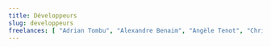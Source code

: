 ```yaml
---
title: Développeurs
slug: developpeurs
freelances: [ "Adrian Tombu", "Alexandre Benaim", "Angèle Tenot", "Chris Scholly", "Clément Oriol", "David Deloo", "Jérôme Béhuet", "Joel Rotelli", "Julien Dubreuil", "Julien Tant", "Julien van der Kluft", "Kévin Rocher", "Loic Ginoux", "Régis Millet", "Sébastien Fieloux", "Thibaut Barrère", "Tony Trancard",  "Xavier Carpentier" ]
---
```


<!-- Les développeurs font des trucs super cools ! -->

